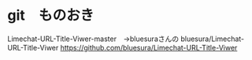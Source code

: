 # git　ものおき

Limechat-URL-Title-Viwer-master　→bluesuraさんの
bluesura/Limechat-URL-Title-Viwer
https://github.com/bluesura/Limechat-URL-Title-Viwer
